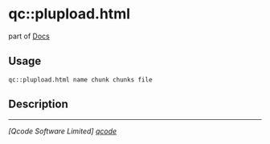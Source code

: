 qc::plupload.html
=================

part of [Docs](../index.md)

Usage
-----
`qc::plupload.html name chunk chunks file`

Description
-----------


----------------------------------
*[Qcode Software Limited] [qcode]*

[qcode]: http://www.qcode.co.uk "Qcode Software"
